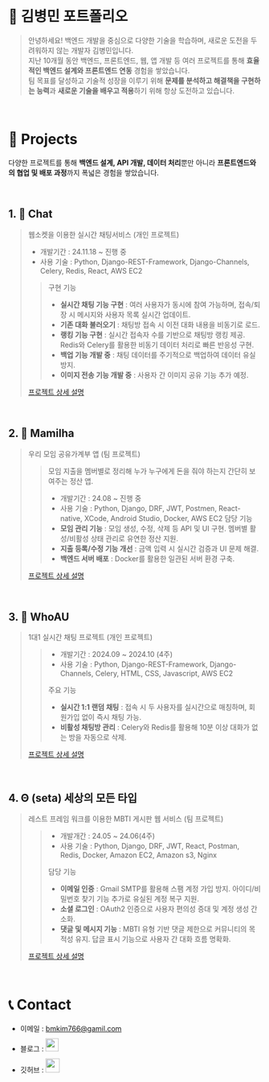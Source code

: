 # 📜 김병민 포트폴리오
> 안녕하세요! 백엔드 개발을 중심으로 다양한 기술을 학습하며, 새로운 도전을 두려워하지 않는 개발자 김병민입니다.  
> 지난 10개월 동안 백엔드, 프론트엔드, 웹, 앱 개발 등 여러 프로젝트를 통해 **효율적인 백엔드 설계와 프론트엔드 연동** 경험을 쌓았습니다.  
> 팀 목표를 달성하고 기술적 성장을 이루기 위해 **문제를 분석하고 해결책을 구현하는 능력**과 **새로운 기술을 배우고 적용**하기 위해 항상 도전하고 있습니다.

<br/>

# 📝 Projects
다양한 프로젝트를 통해 **백엔드 설계, API 개발, 데이터 처리**뿐만 아니라 **프론트엔드와의 협업 및 배포 과정**까지 폭넓은 경험을 쌓았습니다.  


<br/>

## 1. 💬 Chat

> 웹소켓을 이용한 실시간 채팅서비스 (개인 프로젝트)
>  - 개발기간 : 24.11.18 ~ 진행 중
>  - 사용 기술 :  Python, Django-REST-Framework, Django-Channels, Celery, Redis, React, AWS EC2
> >  구현 기능  
> > - **실시간 채팅 기능 구현** : 여러 사용자가 동시에 참여 가능하며, 접속/퇴장 시 메시지와 사용자 목록 실시간 업데이트.  
> > - **기존 대화 불러오기** : 채팅방 접속 시 이전 대화 내용을 비동기로 로드.  
> > - **랭킹 기능 구현** : 실시간 접속자 수를 기반으로 채팅방 랭킹 제공. Redis와 Celery를 활용한 비동기 데이터 처리로 빠른 반응성 구현.  
> > - **백업 기능 개발 중** : 채팅 데이터를 주기적으로 백업하여 데이터 유실 방지.  
> > - **이미지 전송 기능 개발 중** : 사용자 간 이미지 공유 기능 추가 예정.
>
> [프로젝트 상세 설명](https://github.com/Doton2/chat)

<br/>

## 2. 🧾 Mamilha

> 우리 모임 공유가계부 앱 (팀 프로젝트)
> <br/>
> > 모임 지출을 멤버별로 정리해 누가 누구에게 돈을 줘야 하는지 간단히 보여주는 정산 앱.
> > - 개발기간 : 24.08 ~ 진행 중
> > - 사용 기술 :  Python, Django, DRF, JWT, Postmen, React-native, XCode, Android Studio, Docker, AWS EC2
> > 담당 기능  
> > - **모임 관리 기능** : 모임 생성, 수정, 삭제 등 API 및 UI 구현. 멤버별 활성/비활성 상태 관리로 유연한 정산 지원.  
> > - **지출 등록/수정 기능 개선** : 금액 입력 시 실시간 검증과 UI 문제 해결.  
> > - **백엔드 서버 배포** : Docker를 활용한 일관된 서버 환경 구축.
>
> [ 프로젝트 상세 설명 ](https://github.com/sun-sunDayz/mamilha)

<br/>

## 3. 🤔 WhoAU

> 1대1 실시간 채팅 프로젝트 (개인 프로젝트)
> > - 개발기간 : 2024.09 ~ 2024.10 (4주)
> > - 사용 기술 : Python, Django-REST-Framework, Django-Channels, Celery, HTML, CSS, Javascript, AWS EC2
> >
> > 주요 기능  
> > - **실시간 1:1 랜덤 채팅** : 접속 시 두 사용자를 실시간으로 매칭하며, 회원가입 없이 즉시 채팅 가능.
> > - **비활성 채팅방 관리** : Celery와 Redis를 활용해 10분 이상 대화가 없는 방을 자동으로 삭제. 
> 
> [ 프로젝트 상세 설명 ](https://github.com/Doton2/WhoAU)


<br/>

## 4. Θ (seta) 세상의 모든 타입

> 레스트 프레임 워크를 이용한 MBTI 게시판 웹 서비스 (팀 프로젝트)
> > - 개발개간 : 24.05 ~ 24.06(4주)
> > - 사용 기술 : Python, Django, DRF, JWT, React, Postman, Redis, Docker, Amazon EC2, Amazon s3, Nginx
> >
> > 담당 기능  
> > - **이메일 인증** : Gmail SMTP를 활용해 스팸 계정 가입 방지. 아이디/비밀번호 찾기 기능 추가로 유실된 계정 복구 지원.  
> > - **소셜 로그인** : OAuth2 인증으로 사용자 편의성 증대 및 계정 생성 간소화.  
> > - **댓글 및 메시지 기능** : MBTI 유형 기반 댓글 제한으로 커뮤니티의 목적성 유지. 답글 표시 기능으로 사용자 간 대화 흐름 명확화.  
> 
> [ 프로젝트 상세 설명 ](https://github.com/lsi3131/seta)

<br/>

# 📞 Contact
- 이메일 : bmkim766@gamil.com
- 블로그 : <a href="https://byeongtil.tistory.com/">
  <img src="https://user-images.githubusercontent.com/68724828/185885678-8f619bfa-1160-4bb4-a026-f758a4014f82.png" height="26px" style="margin-top: 10px" />
  </a>
- 깃허브 : <a href="https://github.com/Doton2">
  <img src="https://user-images.githubusercontent.com/68724828/185908612-22f4d219-78a7-4de7-bb02-deecaa63bffa.png" height="28px" style="margin-top: 10px" />
  </a>

